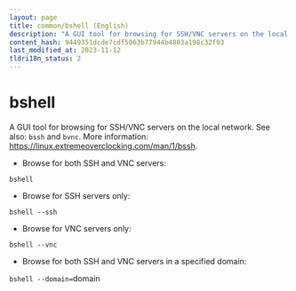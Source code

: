 ```yaml
---
layout: page
title: common/bshell (English)
description: "A GUI tool for browsing for SSH/VNC servers on the local network."
content_hash: 9449351dcde7cdf5063b77944b4803a198c32f93
last_modified_at: 2023-11-12
tldri18n_status: 2
---
```

# bshell

A GUI tool for browsing for SSH/VNC servers on the local network.
See also: `bssh` and `bvnc`.
More information: <https://linux.extremeoverclocking.com/man/1/bssh>.

- Browse for both SSH and VNC servers:

`bshell`

- Browse for SSH servers only:

`bshell --ssh`

- Browse for VNC servers only:

`bshell --vnc`

- Browse for both SSH and VNC servers in a specified domain:

`bshell --domain=`<span class="tldr-var badge badge-pill bg-dark-lm bg-white-dm text-white-lm text-dark-dm font-weight-bold">domain</span>
